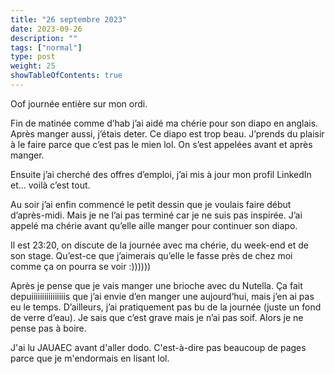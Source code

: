 ```yaml
---
title: "26 septembre 2023"
date: 2023-09-26
description: ""
tags: ["normal"]
type: post
weight: 25
showTableOfContents: true
---
```


Oof journée entière sur mon ordi. 

Fin de matinée comme d’hab j’ai aidé ma chérie pour son diapo en anglais. Après manger aussi, j’étais deter. Ce diapo est trop beau. J’prends du plaisir à le faire parce que c’est pas le mien lol. On s’est appelées avant et après manger. 

Ensuite j’ai cherché des offres d’emploi, j’ai mis à jour mon profil LinkedIn et… voilà c’est tout. 

Au soir j’ai enfin commencé le petit dessin que je voulais faire début d’après-midi. Mais je ne l’ai pas terminé car je ne suis pas inspirée. J’ai appelé ma chérie avant qu’elle aille manger pour continuer son diapo. 

Il est 23:20, on discute de la journée avec ma chérie, du week-end et de son stage. Qu’est-ce que j’aimerais qu’elle le fasse près de chez moi comme ça on pourra se voir :))))))

Après je pense que je vais manger une brioche avec du Nutella. Ça fait depuiiiiiiiiiiiiiiiis que j’ai envie d’en manger une aujourd’hui, mais j’en ai pas eu le temps. D’ailleurs, j’ai pratiquement pas bu de la journée (juste un fond de verre d’eau). Je sais que c’est grave mais je n’ai pas soif. Alors je ne pense pas à boire. 

J'ai lu JAUAEC avant d'aller dodo. C'est-à-dire pas beaucoup de pages parce que je m'endormais en lisant lol.